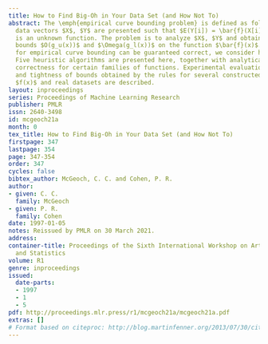 ```yaml
---
title: How to Find Big-Oh in Your Data Set (and How Not To)
abstract: The \emph{empirical curve bounding problem} is defined as follows. Suppose
  data vectors $X$, $Y$ are presented such that $E(Y[i]) = \bar{f}(X[i])$ where $\bar{f}(x)$
  is an unknown function. The problem is to analyze $X$, $Y$ and obtain complexity
  bounds $O(g_u(x))$ and $\Omega(g_l(x))$ on the function $\bar{f}(x)$. As no algorithm
  for empirical curve bounding can be guaranteed correct, we consider heuristics.
  Five heuristic algorithms are presented here, together with analytical results guaranteeing
  correctness for certain families of functions. Experimental evaluations of the correctness
  and tightness of bounds obtained by the rules for several constructed functions
  $f(x)$ and real datasets are described.
layout: inproceedings
series: Proceedings of Machine Learning Research
publisher: PMLR
issn: 2640-3498
id: mcgeoch21a
month: 0
tex_title: How to Find Big-Oh in Your Data Set (and How Not To)
firstpage: 347
lastpage: 354
page: 347-354
order: 347
cycles: false
bibtex_author: McGeoch, C. C. and Cohen, P. R.
author:
- given: C. C.
  family: McGeoch
- given: P. R.
  family: Cohen
date: 1997-01-05
notes: Reissued by PMLR on 30 March 2021.
address:
container-title: Proceedings of the Sixth International Workshop on Artificial Intelligence
  and Statistics
volume: R1
genre: inproceedings
issued:
  date-parts:
  - 1997
  - 1
  - 5
pdf: http://proceedings.mlr.press/r1/mcgeoch21a/mcgeoch21a.pdf
extras: []
# Format based on citeproc: http://blog.martinfenner.org/2013/07/30/citeproc-yaml-for-bibliographies/
---
```

